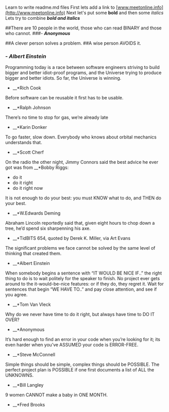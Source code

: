 Learn to write readme.md files
First lets add a link to [www.meetonline.info](http://www.meetonline.info)
Next let's put some **bold** and then some *italics*
Lets try to combine __*bold and italics*__

##There are 10 people in the world, those who can read BINARY and those who cannot.
###- __*Anonymous*__

##A clever person solves a problem.
##A wise person AVOIDS it.
### - __*Albert Einstein*__

Programming today is a race between software engineers striving to build bigger and better idiot-proof programs, and the Universe trying to produce bigger and better idiots. So far, the Universe is winning.

 - __*Rich Cook

Before software can be reusable it first has to be usable.

- __*Ralph Johnson

There’s no time to stop for gas, we’re already late

- __*Karin Donker

To go faster, slow down. Everybody who knows about orbital mechanics understands that.

- __*Scott Cherf

On the radio the other night, Jimmy Connors said the best advice he ever got was from __*Bobby Riggs:
* do it
* do it right
* do it right now

It is not enough to do your best: you must KNOW what to do, and THEN do your best.
- __*W.Edwards Deming

Abraham Lincoln reportedly said that, given eight hours to chop down a tree, he’d spend six sharpenning his axe.
 - __*TidBITS 654, quoted by Derek K. Miller, via Art Evans

The significant problems we face cannot be solved by the same level of thinking that created them.
- __*Albert Einstein

When somebody begins a sentence with “IT WOULD BE NICE IF..” the right thing to do is to wait politely for the speaker to finish. No project ever gets around to the it-would-be-nice features: or if they do, they regret it. Wait for sentences that begin “WE HAVE TO..” and pay close attention, and see if you agree.
- __*Tom Van Vleck

Why do we never have time to do it right, but always have time to DO IT OVER?
 - __*Anonymous

 It’s hard enough to find an error in your code when you’re looking for it; its even harder when you’ve ASSUMED your code is ERROR-FREE.
- __*Steve McConnell

Simple things should be simple, complex things should be POSSIBLE.
The perfect project plan is POSSIBLE if one first documents a list of ALL the UNKNOWNS.
- __*Bill Langley

9 women CANNOT make a baby in ONE MONTH.
- __*Fred Brooks
